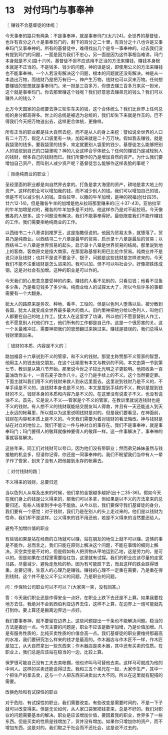 # 13　对付玛门与事奉神



〖 赚钱不合基督徒的体统 〗

今天事奉的路只有两条：不是事奉神，就是事奉玛门(太六24)。全世界的基督徒，也许有百分之八十是事奉玛门的，剩下的百分之二十里，有百分之十八也许是又事奉玛门又事奉神的。所有的基督徒中，难得找出几个是专一事奉神的。过去我们没有提到玛门的问题，一面是因为我们不忠心，另一面是因为这件事相当难讲。玛门本身就是不义(路十六9)。基督徒不但不应该用不正当的方法来赚钱，赚钱本身根本就是不正当的。不是钱多、钱少的问题，神的话是说，即使用公义的方法来赚钱也不能事奉神。一个人若没有解决这个问题，根本的问题就还没有解决。神是从一本造出万物，而钱财乃是把万有归一。神产生万物，钱财也可以买来万物。任何想要赚钱的思想就是事奉玛门。米一担是三百多万，你想去赚三百多万来买一担米，这个就是事奉玛门。你去那里赚这个钱呢？我们好意思去赚弟兄的钱么？我们可以赚外人的钱么？

比方今天国家的总统要去挣三轮车车夫的钱，这个合体统么？我们比世界上任何总统的身分都高得多。世上的总统是被选为总统的，我们却生下来就是作王的。巴不得我们今天把万物送出去，这样更合体统，更像样。

所有正当的职业都是往大自然去挖，而不是从人的身上来挖：譬如说全世界的人口有二十万万，假定人口袋里有一块，加起来就是二十万万块。假如我去赚钱，就是我袋里的钱多。要我袋里的钱多，肯定就要别人袋里的钱少。基督徒怎么能够把别人的钱挖到自己的口袋里呢？神的儿女这样合乎体统么？任何的赚钱乃是减轻别人的钱财，增多自己的钱财而已。我们所要作的乃是增加自然的资产。为什么我们要增加自己资产，而叫别人减少资产呢？基督徒怎么能够作这样丢脸的事呢？



〖 拒绝纯商业的职业 〗

圣经里面的职业都是向自然界去拿的。打鱼是拿大海里的资产，耕地是拿大地上的资产。这样的职业可以增加我的钱，而不减少别人的钱。我们可以增加自己的钱，但是不可以减少别人的钱。亚伯拉罕、以撒的牛羊加增，是神的祝福(创廿四35，廿六12-14)。但是雅各牛羊的加增是他从拉班那里赚来的(三十37-43)。亚伯拉罕的牛羊加增是对的，雅各的牛羊加多是不对的。他这样作乃是对不起拉班。今天像雅各的人很多。这个问题没有解决，我们不能事奉得好。最低限度我们不能作赚钱的工作。我们需要拒绝纯商业的工作。

以西结书二十八章讲到推罗王，这是指撒但说的。他因为贸易太多，就堕落了。贸易乃是纯商业。以西结书二十八章是最早的贸易，启示录十八章是最后的贸易；以西结书二十八章是世界贸易的起头，启示录十八章是世界贸易的结局。那里说到地上的客商，客商原文是指大商家。在那里敌基督利用巴比伦作贸易。纯商业并不是说只涉及钱财；也并不是说不要金子、银子，问题是这些钱财是怎样进来的。今天我们不能不注重钱财是怎么进来的。我可以加，但不可以叫社会少。好像把铁炼成钢，这是对社会有加增。这种的职业是可以作的。

今天我们的心思意念要受神的约束。赚钱的人看不见别的，只看见钱；他看不见鱼多少条，乃是看见钱多了多少块。纯商业给人的试探太大了，所以今后许多的事都需要有一个大翻身。

犹太人的路原来是务农、种地、看羊、工役的，但是以色列人堕落以后，被分散到各国，犹太人就变成全世界最多最大的商人。旧约里神把地分给以色列人，叫他们人都要在自己的地上作工。犹太人在这里学了功课，所以他们不愿意替别人作工，也不愿意别人代他们作工，他们所有的工作都是自己作。这是一个很厉害的关。这一个关最难冲过，需要神把我们的思想翻过来换过来。赚钱是错误的，我们总得从钱财里面出来。



〖 钱财的本质、内容是不义的 〗

路加福音十六章说到不义的管家，和不义的钱财。那里主称赞那不义管家的智慧，他用主人的钱去结交朋友。在这个比喻里有本文与教训的不同。本文由第一节到第七节，教训是从第八节开始。那里说今世之子较比光明之子更聪明。他把收条一百篓油改作五十，一百石麦子改作八十。这个乃是手续上的不义。这个当然要定罪。下面主就叫我们用不义的钱财来救人到永远里面去。这里说到钱财乃是不义的，不单手续是不义的，连钱财本身也是不义的，本文是提到手续的不义，教训是提到钱财的不义。钱财本身的本质和内容乃是不义的。在这里没有说麦子不义，也没有说油不义。首先，它是说人不义──管家是个不义的管家，在教训里就说连钱财也是不义的钱财。有人想不义的钱财既能结交朋友叫人得救，并且有一天还能送人到天上永远的帐幕里，所以就以为这里说明钱财是对的。但是我们要看见，在神面前，钱财在内容和本质上是不义的。今天我们需要为着对钱财的看法悔改。神与钱财是站在对立的地位上。我们不能让一件与神对立的事存在。我们不是事奉神，就是事奉玛门；玛门要得人的敬拜就像神要得人的敬拜一样。这一件事解决了，事奉神的事就容易解决。

这些年来，同工们对钱财可以夸口，因为他们没有带职业；然而弟兄姊妹虽然与钱接触的机会多，但请你记得，你还是一同事奉神的。我们不盼望我们当中有人一辈子作了管家，到末了没有人把他接到永存的帐幕去。



〖 对付钱财的路 〗


不义得来的钱财，总要归还

当以色列人从埃及出来的时候，他们拿的金银越多越好(出十二35-36)。假如今天在我们身上的钱是公义得来的，那我们可以多拿，但如果是以不义的方法拿来的总要归还。有些人钱拿到手中总不能放。从今以后，我们要保守我们基督徒的身分，我们要有一个感觉：对于钱财，我们乃是在别人的头上走过来的。他们是以钱财为性命，我们却不是这样。公义得来的钱不用还他，若是不义得来的当然要还给人。

避免不加增价值的职业

有些钱如果是站在经商的立场就可以赚，站在朋友的地位上就不可以赚。这愫的事是不能作。总而言之，我们只能在原则上解决这个问题，不能在事情的细则上解决。买空卖空是不对的，但是假如有人把货物从甲地运到乙地，这是劳力的，是可以的。但是如果在过程里需要给红包，这里就有试探。我们的职业应该尽量的走宽马路，尽量减少、避免走危险的桥。因为有可能跌下去，而且这样的跌会跌得很重。总要记得，生意人的心理乃是赚钱。赚钱的心理不一定重在需要，乃是重在得到钱财。这个并不是公义不公义的问题，乃是职业的问题。


问：作保险公司职业可以不可以？(大家笑一笑，没有回答。)

答：今天我们职业还是作得安全一点好，在职业上跌下去还是不上算。如果我要找地方去住，我绝对不会到西伯利亚边界去住，这样不上算，在边界上一炮可能就先打到你。要上算还是搬离边界远一点好。

我们要事奉神，就不要留在边界上。这些问题提出一千条也不能解决问题。稳当的方法是搬远一点。今天主要的问题是，职业不应该是数字加增，乃是价值加增。凡是有服务性质的，比纯买卖性质的价值会高一点。我们基督徒的职业要维持那最高的水准，我们要研究怎么样来的钱才是最高的。作木器店与作木匠不一样，作木匠是加工，从大自然拿出一些东西来；作木器店是卖木器，其中还有买卖的性质。在职业上，我们总是应该站在稳当的一边，比较上算。

保罗很可能自己没有工夫去卖帐棚，他也许叫马可替他去卖。这样马可就成为他的中间人。这样的买卖还能说得过去。我和三五个弟兄在一起，大家作生产，其中一个把生产的拿去卖，这与一个人把东西买进卖出大大不同。所以在这里就有配搭的需要。

改换危险和有试探性的职业

对于危险、有试探性的职业，我们需要改变。有些改变是需要时间的，不是一下子就可以改变得来。但是无论如何，从人家口袋里把钱拿来，总是不好的。我们对职业的问题需要基本的解决。职业是应该增加价值，要因着我的职业，世界多了一些东西。但是买卖的性质是钱增加了，货并没有增加。如果你只增加你的资产，而不增加东西，这是对的。我们取之于社会而不还社会，这是说不过去的。

